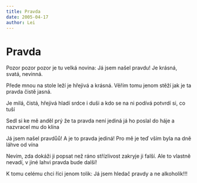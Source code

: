 ```yaml
---
title: Pravda
date: 2005-04-17
author: Lei
---
```


# Pravda

Pozor pozor pozor
je tu velká novina:
Já jsem našel pravdu!
Je krásná, svatá, nevinná.

Přede mnou na stole leží
je hřejivá a krásná.
Věřím tomu jenom stěží
jak je ta pravda čistě jasná.

Je milá, čistá, hřejivá
hladí srdce i duši
a kdo se na ni podívá
potvrdí si, co tuší

Sedl si ke mě anděl
prý že ta pravda není jediná
já ho poslal do háje
a nazvracel mu do klína

Já jsem našel pravdůů!
A je to pravda jediná!
Pro mě je teď vším
byla na dně láhve od vína

Nevím, zda dokáži ji popsat
než ráno střízlivost zakryje ji falší.
Ale to vlastně nevadí,
v jiné lahvi pravda bude další!

K tomu celému chci říci jenom tolik:
Já jsem hledač pravdy a ne alkoholik!!!
